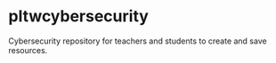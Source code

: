 # pltwcybersecurity
Cybersecurity repository for teachers and students to create and save resources.
